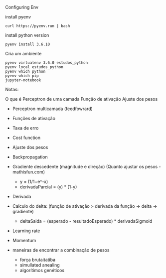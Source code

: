 Configuring Env


install pyenv

```
curl https://pyenv.run | bash

```
install python version
```
pyenv install 3.6.10
```

Cria um ambiente

```
pyenv virtualenv 3.6.0 estudos_python
pyenv local estudos_python
pyenv which python
pyenv which pip
jupyter-notebook
``` 

Notas: 

O que é
Perceptron de uma camada
Função de ativação
Ajuste dos pesos

* Perceptron multicamada (feedfowrard)
* Funções de ativação
* Taxa de erro
* Cost function
* Ajuste dos pesos
* Backpropagation
* Gradiente descedente (magnitude e direção) (Quanto ajustar os pesos - mathisfun.com)
	* y = (1/1+e^-x)
	* derivadaParcial = (y) * (1-y)
* Derivada
* Calculo do delta:  (função de ativação > derivada da função -> delta -> gradiente)
	* deltaSaida = (esperado - resultadoEsperado) * derivadaSigmoid

* Learning rate
* Momentum
* maneiras de encontrar a combinação de pesos
	* força brutaitatiba
	* simullated anealing
	* algorítimos genéticos




